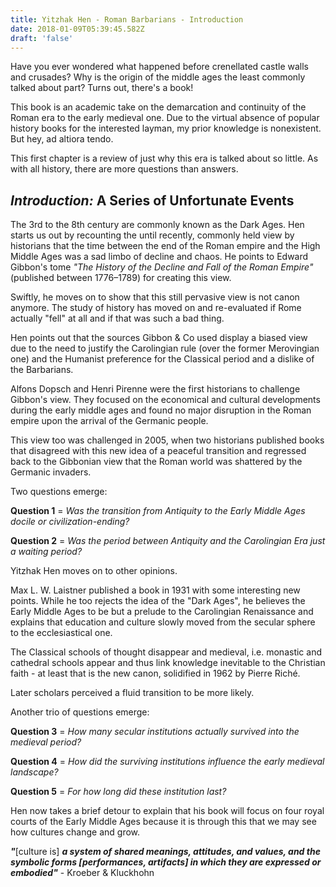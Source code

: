 ```yaml
---
title: Yitzhak Hen - Roman Barbarians - Introduction
date: 2018-01-09T05:39:45.582Z
draft: 'false'
---
```

Have you ever wondered what happened before crenellated castle walls and crusades? Why is the origin of the middle ages the least commonly talked about part? Turns out, there's a book!

This book is an academic take on the demarcation and continuity of the Roman era to the early medieval one. Due to the virtual absence of popular history books for the interested layman, my prior knowledge is nonexistent. But hey, ad altiora tendo.

This first chapter is a review of just why this era is talked about so little. As with all history, there are more questions than answers.

## *Introduction:* A Series of Unfortunate Events

The 3rd to the 8th century are commonly known as the Dark Ages. Hen starts us out by recounting the until recently, commonly held view by historians that the time between the end of the Roman empire and the High Middle Ages was a sad limbo of decline and chaos. He points to Edward Gibbon's tome *"The History of the Decline and Fall of the Roman Empire"* (published between 1776–1789) for creating this view.

Swiftly, he moves on to show that this still pervasive view is not canon anymore. The study of history has moved on and re-evaluated if Rome actually "fell" at all and if that was such a bad thing. 

Hen points out that the sources Gibbon & Co used display a biased view due to the need to justify the Carolingian rule (over the former Merovingian one) and the Humanist preference for the Classical period and a dislike of the Barbarians.

Alfons Dopsch and Henri Pirenne were the first historians to challenge Gibbon's view. They focused on the economical and cultural developments during the early middle ages and found no major disruption in the Roman empire upon the arrival of the Germanic people.

This view too was challenged in 2005, when two historians published books that disagreed with this new idea of a peaceful transition and regressed back to the Gibbonian view that the Roman world was shattered by the Germanic invaders.

Two questions emerge:

**Question 1** = *Was the transition from Antiquity to the Early Middle Ages docile or civilization-ending?*

**Question 2** = *Was the period between Antiquity and the Carolingian Era just a waiting period?*

Yitzhak Hen moves on to other opinions.

Max L. W. Laistner published a book in 1931 with some interesting new points. While he too rejects the idea of the "Dark Ages", he believes the Early Middle Ages to be but a prelude to the Carolingian Renaissance and explains that education and culture slowly moved from the secular sphere to the ecclesiastical one. 

The Classical schools of thought disappear and medieval, i.e. monastic and cathedral schools appear and thus link knowledge inevitable to the Christian faith - at least that is the new canon, solidified in 1962 by Pierre Riché.

Later scholars perceived a fluid transition to be more likely.

Another trio of questions emerge:

**Question 3** = *How many secular institutions actually survived into the medieval period?*

**Question 4** = *How did the surviving institutions influence the early medieval landscape?*

**Question 5** = *For how long did these institution last?*

Hen now takes a brief detour to explain that his book will focus on four royal courts of the Early Middle Ages because it is through this that we may see how cultures change and grow.


***"***[culture is] ***a system of shared meanings, attitudes, and values, and the symbolic forms [performances, artifacts] in which they are expressed or embodied"*** - Kroeber & Kluckhohn











